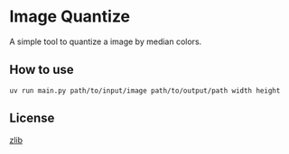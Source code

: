 # Image Quantize

A simple tool to quantize a image by median colors.

## How to use

```console
uv run main.py path/to/input/image path/to/output/path width height
```

## License

[zlib](./LICENSE)
